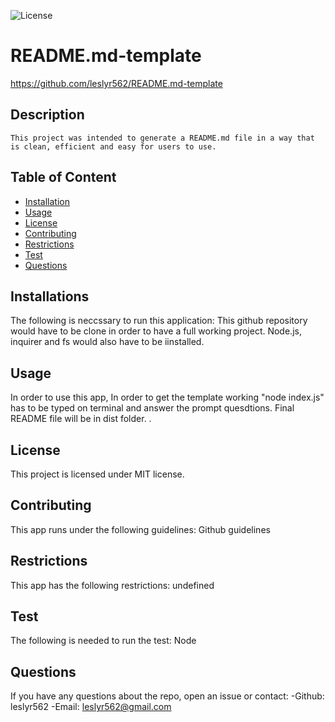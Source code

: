 
![License](https://img.shields.io/badge/License-MIT-informational)

# README.md-template
https://github.com/leslyr562/README.md-template
    
## Description 
    This project was intended to generate a README.md file in a way that is clean, efficient and easy for users to use. 

## Table of Content
- [Installation](#installation)
- [Usage](#usage)
- [License](#license)
- [Contributing](#contributing)
- [Restrictions](#restrictions)
- [Test](#test)
- [Questions](#questions)

## Installations
The following is neccssary to run this application: This github repository would have to be clone in order to have a full working project. Node.js, inquirer and fs would also have to be iinstalled.

## Usage
In order to use this app, In order to get the template working "node index.js" has to be typed on terminal and answer the prompt quesdtions. Final README file will be in dist folder. .

## License
This project is licensed under MIT license.
    
## Contributing
This app runs under the following guidelines:
Github guidelines

## Restrictions
This app has the following restrictions: 
undefined
 
## Test
The following is needed to run the test:
Node
    
## Questions
If you have any questions about the repo, open an issue or contact:
-Github: leslyr562
-Email: leslyr562@gmail.com
    
    